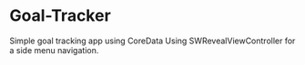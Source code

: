 # Goal-Tracker
Simple goal tracking app using CoreData
Using SWRevealViewController for a side menu navigation.
